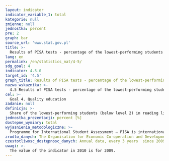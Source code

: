 ```yaml
---
layout: indicator
indicator_variable_1: total
kategorie: null
zmienne: null
jednostka: percent
pre: 2
graph: bar
source_url: 'www.stat.gov.pl'
title: >-
  Results of PISA tests - percentage of the lowest-performing students in reading literacy
lang: en
permalink: /en/statistics_nat/4-5/
sdg_goal: 4
indicator: 4.5.0
target_id: '4.5'
graph_title: Results of PISA tests - percentage of the lowest-performing students in reading literacy
nazwa_wskaznika: >-
  4.5 Results of PISA tests - percentage of the lowest-performing students in reading literacy
cel: >-
  Goal 4. Quality education
zadanie: null
definicja: >-
  Share of the lowest-performing students (below level 2) in reading literacy in the number of students taking the exam.
jednostka_prezentacji: percent [%]
dostepne_wymiary: total
wyjasnienia_metodologiczne: >-
  Programme for International Student Assessment – PISA is internationally coordinated by the Organisation for Economic Co-operation and Development (OECD) and in Poland by the Ministry of National Education. The aim of the programme is to verify the practical application of knowledge acquired in school and outside the school. The survey (representative) is carried out in randomly selected schools, and depending on the type of school, it covers randomly selected students aged 15-16 (results are generalized to the entire population). The success of the survey depends on the participation of all sampled schools and students. PISA standards only allow a small-scale denial.PISA tests students skills in three subject areas: reading and interpretation, mathematics and scientific literacy. The survey is carried out every three years, since 2000. In each of the subsequent surveys, a particular emphasis is put on the examination of one area (reading and interpretation - in 2000 and 2009), which takes half of the time provided for the student to solve the entire set of tasks.PISA tests (developed by an international consortium, with the cooperation of the countries participating in the project) are different from typical school activities, and on the basis of the results, the level of student skills is estimated. The best students reach level 5 or 6 (tasks with a relatively high degree of difficulty), while results below level 2 - a minimum level of competence - indicate very basic skills, which means an higher risk of not coping with education and adult life.PISA is one of the most important and the biggest educational surveys, which aims to provide objective and internationally comparable data on the same year students skills.
zrodlo_danych: The Organisation for Economic Co-operation and Development / the Ministry of Education
czestotliwosc_dostępnosc_danych: Annual data, every 3 years  since 2009
uwagi: >-
  The value of the indicator in 2010 is for 2009.
---
```

